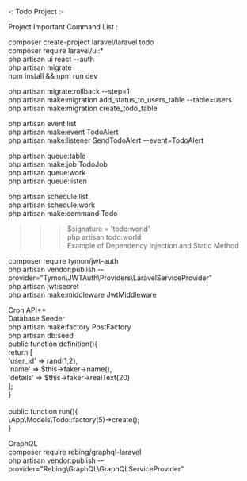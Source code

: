 -: Todo Project :-

Project Important Command List : 

composer create-project laravel/laravel todo<br />
composer require laravel/ui:* <br />
php artisan ui react --auth <br />
php artisan migrate <br />
npm install && npm run dev<br />

php artisan migrate:rollback --step=1<br />
php artisan make:migration add_status_to_users_table --table=users<br />
php artisan make:migration create_todo_table<br />

php artisan event:list<br />
php artisan make:event TodoAlert<br />
php artisan make:listener SendTodoAlert --event=TodoAlert<br />

php artisan queue:table<br />
php artisan make:job TodoJob<br />
php artisan queue:work<br />
php artisan queue:listen<br />

php artisan schedule:list <br />
php artisan schedule:work <br />
php artisan make:command Todo <br />
>>> $signature = 'todo:world' <br />
>>> php artisan todo:world <br />
>>> Example of Dependency Injection and Static Method <br />

composer require tymon/jwt-auth <br />
php artisan vendor:publish --provider="Tymon\JWTAuth\Providers\LaravelServiceProvider" <br />
php artisan jwt:secret <br />
php artisan make:middleware JwtMiddleware <br />

Cron API** <br />
Database Seeder<br />
php artisan make:factory PostFactory <br />
php artisan db:seed <br />
public function definition(){ <br />
    return [ <br />
        'user_id' => rand(1,2), <br />
        'name' => $this->faker->name(), <br />
        'details' => $this->faker->realText(20) <br />
    ]; <br />
} <br /> <br />
public function run(){ <br />
    \App\Models\Todo::factory(5)->create(); <br />
} <br />

GraphQL <br />
composer require rebing/graphql-laravel <br />
php artisan vendor:publish --provider="Rebing\GraphQL\GraphQLServiceProvider" <br />



